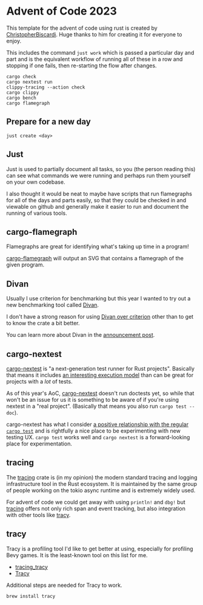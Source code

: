 # Advent of Code 2023

This template for the advent of code using rust is created by [ChristopherBiscardi](https://github.com/ChristopherBiscardi/advent-of-code/tree/main/2023/rust). Huge thanks to him for creating it for everyone to enjoy.

This includes the command `just work` which is passed a particular day and part and is the equivalent workflow of running all of these in a row and stopping if one fails, then re-starting the flow after changes.

```
cargo check
cargo nextest run
clippy-tracing --action check
cargo clippy
cargo bench
cargo flamegraph
```

## Prepare for a new day

```shell
just create <day>
```

## Just

Just is used to partially document all tasks, so you (the person reading this) can see what commands we were running and perhaps run them yourself on your own codebase.

I also thought it would be neat to maybe have scripts that run flamegraphs for all of the days and parts easily, so that they could be checked in and viewable on github and generally make it easier to run and document the running of various tools.

## cargo-flamegraph

Flamegraphs are great for identifying what's taking up time in a program!

[cargo-flamegraph][cargo-flamegraph] will output an SVG that contains a flamegraph of the given program.

## Divan

Usually I use criterion for benchmarking but this year I wanted to try out a new benchmarking tool called [Divan][divan].

I don't have a strong reason for using [Divan over criterion][divan:compared-to-criterion] other than to get to know the crate a bit better.

You can learn more about Divan in the [announcement post][divan-announcement].

## cargo-nextest

[cargo-nextest][cargo-nextest] is "a next-generation test runner for Rust projects". Basically that means it includes [an interesting execution model][cargo-nextest-execution-model] than can be great for projects with a _lot_ of tests.

As of this year's AoC, [cargo-nextest][cargo-nextest] doesn't run doctests yet, so while that won't be an issue for us it is something to be aware of if you're using nextest in a "real project". (Basically that means you also run `cargo test --doc`).

cargo-nextest has what I consider [a positive relationship with the regular `cargo test`](https://nexte.st/book/how-it-works.html#contributing-features-back-to-cargo) and is rightfully a nice place to be experimenting with new testing UX. `cargo test` works well and `cargo nextest` is a forward-looking place for experimentation.

## tracing

The [tracing][tracing] crate is (in my opinion) the modern standard tracing and logging infrastructure tool in the Rust ecosystem. It is maintained by the same group of people working on the tokio async runtime and is extremely widely used.

For advent of code we could get away with using `println!` and `dbg!` but [tracing][tracing] offers not only rich span and event tracking, but also integration with other tools like [tracy][tracy].

## tracy

Tracy is a profiling tool I'd like to get better at using, especially for profiling Bevy games. It is the least-known tool on this list for me.

- [tracing_tracy][tracing_tracy]
- [Tracy][tracy]

Additional steps are needed for Tracy to work.

```shell
brew install tracy
```

[cargo-flamegraph]: https://github.com/flamegraph-rs/flamegraph
[tracing_tracy]: https://docs.rs/tracing-tracy/0.10.4/tracing_tracy/index.html
[tracy]: https://github.com/wolfpld/tracy
[divan]: https://github.com/nvzqz/divan
[divan-announcement]: https://nikolaivazquez.com/blog/divan/
[divan:compared-to-criterion]: https://nikolaivazquez.com/blog/divan/#compared-to-criterion
[cargo-nextest]: https://nexte.st/
[cargo-nextest-execution-model]: https://nexte.st/book/how-it-works.html
[tracing]: https://docs.rs/tracing/0.1.40/tracing/index.html
